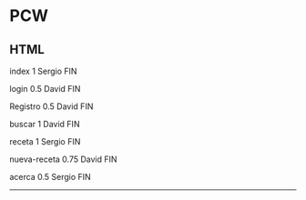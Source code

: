 # PCW

HTML
--------------

index 1 Sergio	FIN
 
login 0.5 David FIN

Registro 0.5 David FIN

buscar 1 David FIN

receta 1 Sergio FIN

nueva-receta 0.75 David FIN

acerca 0.5 Sergio FIN


--------------------